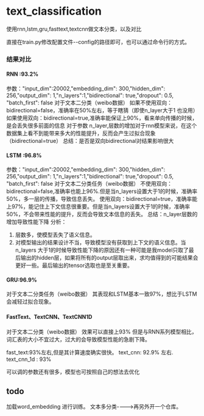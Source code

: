 # text_classification

使用rnn,lstm,gru,fasttext,textcnn做文本分类，以及对比

直接在train.py修改配置文件--config的路径即可，也可以通过命令行的方式。

### 结果对比
#### RNN :93.2%             
参数："input_dim":20002,"embedding_dim": 300,"hidden_dim": 256,"output_dim": 1,"n_layers":1,"bidirectional": true,"dropout": 0.5, "batch_first": false
对于文本二分类（weibo数据）
如果不使用双向：bidirectional=false，准确率在50%左右，等于瞎猜（即使n_layer大于1 也没用）
如果使用双向：bidirectional=true,准确率能保证上90%，看来单向传播的时候，是会丢失很多前面的信息
对于参数 n_layer,层数的增加对于rnn模型来说，在这个数据集上看不到能带来多大的性能提升，反而会产生过拟合现象（bidirectional=true）
总结：是否是双向bidirectional对结果影响很大
#### LSTM :96.8%
参数："input_dim":20002,"embedding_dim": 300,"hidden_dim": 256,"output_dim": 1,"n_layers":1,"bidirectional": true,"dropout": 0.5, "batch_first": false
对于文本二分类任务（weibo数据）
不使用双向：bidirectional=false,准确率也能上96%.但是当n_layers设置大于1的时候，准确率50%，多一层的传播，导致信息丢失。
使用双向：bidirectional=true，准确率能上97%，能记住上下文信息很重要。但是当n_layers设置大于1的时候，准确率50%，不会带来性能的提升，反而会导致文本信息的丢失。
总结：n_layer层数的增加导致性能下降
分析：
1. 层数多，使模型丢失了语义信息。
2. 对模型输出的结果设计不当，导致模型没有获取到上下文的语义信息。当n_layers 大于1的时候导致性能下降的原因还有一种可能是我model只取了最后输出的hidden层，如果将所有的output层取出来，求均值得到的可能结果会更好一些。最后输出的tensor选取也是至关重要。

#### GRU:96.9%
对于文本二分类任务（weibo数据）
其表现和LSTM基本一致97%，想比于LSTM 会减轻过拟合现象。

#### FastText、TextCNN、TextCNN1D
对于文本二分类（weibo数据）
效果可以直接上93%
但是与RNN系列模型相比，词汇表的大小不宜过大，过大的会导致模型性能的急剧下降。

fast_text:93%左右,但是其计算速度确实很快。
text_cnn: 92.9% 左右.
text_cnn_1d : 93%


可以调的参数还有很多，模型也可按照自己的想法去优化


## todo
加载word_embedding 进行训练。
文本多分类---->再另外开一个仓库。



